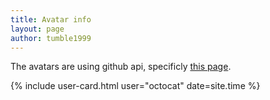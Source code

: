 ```yaml
---
title: Avatar info
layout: page
author: tumble1999
---
```

The avatars are using github api, specificly [this page](https://developer.github.com/v3/users/).

{% include user-card.html user="octocat" date=site.time %}
